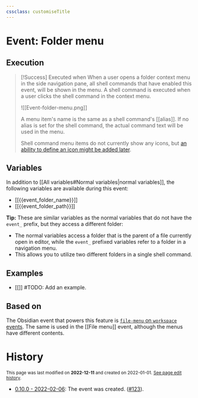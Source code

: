 ```yaml
---
cssclass: customiseTitle
---
```

# Event: Folder menu

## Execution
> [!Success] Executed when
> When a user opens a folder context menu in the side navigation pane, all shell commands that have enabled this event, will be shown in the menu. A shell command is executed when a user clicks the shell command in the context menu.
> 
> ![[Event-folder-menu.png]]
> 
> A menu item's name is the same as a shell command's [[alias]]. If no alias is set for the shell command, the actual command text will be used in the menu.
> 
> Shell command menu items do not currently show any icons, but [an ability to define an icon might be added later](https://github.com/Taitava/obsidian-shellcommands/discussions/25).

## Variables
In addition to [[All variables#Normal variables|normal variables]], the following variables are available during this event:

- [[{{event_folder_name}}]]
- [[{{event_folder_path}}]]

**Tip:** These are similar variables as the normal variables that do not have the `event_` prefix, but they access a different folder:
 - The normal variables access a folder that is the parent of a file currently open in editor, while the `event_` prefixed variables refer to a folder in a navigation menu.
 - This allows you to utilize two different folders in a single shell command.

## Examples
- [[]] #TODO: Add an example.

## Based on
The Obsidian event that powers this feature is [`file-menu` on `workspace` events](https://github.com/obsidianmd/obsidian-api/blob/763a243b4ec295c9c460560e9b227c8f18d8199b/obsidian.d.ts#L3595). The same is used in the [[File menu]] event, although the menus have different contents.

# History
<small>This page was last modified on <strong>2022-12-11</strong> and created on 2022-01-01. <a href="https://github.com/Taitava/obsidian-shellcommands-documentation/commits/main/./Events/Folder%20menu.md">See page edit history</a>.</small>
- [0.10.0 - 2022-02-06](https://github.com/Taitava/obsidian-shellcommands/blob/main/CHANGELOG.md#0100---2022-02-06): The event was created. ([#123](https://github.com/Taitava/obsidian-shellcommands/issues/123)).